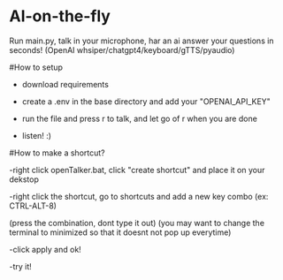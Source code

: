 # AI-on-the-fly
Run main.py, talk in your microphone, har an ai answer your questions in seconds! (OpenAI whsiper/chatgpt4/keyboard/gTTS/pyaudio)

#How to setup

- download requirements

- create a .env in the base directory and add your "OPENAI_API_KEY"

- run the file and press r to talk, and let go of r when you are done

- listen! :)

#How to make a shortcut?

-right click openTalker.bat, click "create shortcut" and place it on your dekstop

-right click the shortcut, go to shortcuts and add a new key combo (ex: CTRL-ALT-8) 

(press the combination, dont type it out)
(you may want to change the terminal to minimized so that it doesnt not pop up everytime)

-click apply and ok!

-try it!

